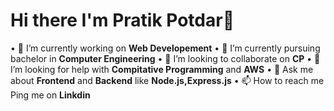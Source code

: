 # Hi there I'm **Pratik Potdar**👋

• 🔭 I’m currently working on **Web Developement**
• 🌱 I’m currently pursuing  bachelor in **Computer Engineering**
• 👯 I’m looking to collaborate on **CP**
• 🤔 I’m looking for help with **Compitative Programming** and **AWS**
• 💬 Ask me about  **Frontend** and **Backend** like **Node.js,Express.js**
• 📫  How to reach me Ping me on **Linkdin**

